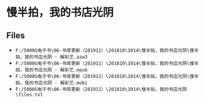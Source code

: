 # 慢半拍，我的书店光阴

## Files

- `F:/5000G电子书\06-书库更新（201911）\201810\1014\慢半拍，我的书店光阴\慢半拍，我的书店光阴 - 解彩艺.azw3`
- `F:/5000G电子书\06-书库更新（201911）\201810\1014\慢半拍，我的书店光阴\慢半拍，我的书店光阴 - 解彩艺.epub`
- `F:/5000G电子书\06-书库更新（201911）\201810\1014\慢半拍，我的书店光阴\慢半拍，我的书店光阴 - 解彩艺.mobi`
- `F:/5000G电子书\06-书库更新（201911）\201810\1014\慢半拍，我的书店光阴\files.txt`
